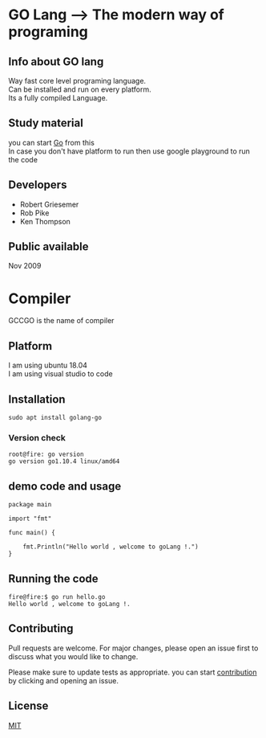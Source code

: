 # GO Lang --> The modern way of programing 

## Info about GO lang 
Way fast core level programing  language.  <br/>
Can be installed and run on every platform. <br/>
Its a fully compiled Language.  <br/>

## Study material 
you can start [Go](https://golang.org/) from this  <br/>
In case you don't have platform to run then use google playground to run the code

## Developers 
<ul>
<li>Robert Griesemer</li>
<li>Rob Pike</li>
<li> Ken Thompson </li>
</ul>

##  Public available 
Nov 2009 

# Compiler

GCCGO is the name of compiler 

## Platform 
I am using ubuntu 18.04  <br/>
I am using visual studio to code  <br/>

##  Installation 
```
sudo apt install golang-go 
```
###  Version check 
```
root@fire: go version 
go version go1.10.4 linux/amd64
```
## demo code and usage 
```
package main

import "fmt"

func main() {

	fmt.Println("Hello world , welcome to goLang !.")
}
```
## Running  the code 
```
fire@fire:$ go run hello.go 
Hello world , welcome to goLang !.
```

## Contributing
Pull requests are welcome. For major changes, please open an issue first to discuss what you would like to change.

Please make sure to update tests as appropriate.
you can start [contribution](https://github.com/golang) by clicking and opening an issue.

## License
[MIT](https://choosealicense.com/licenses/mit/)
